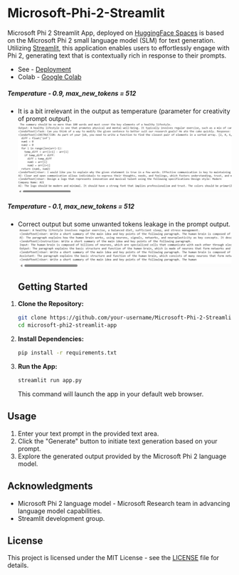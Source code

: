 # Microsoft-Phi-2-Streamlit

Microsoft Phi 2 Streamlit App, deployed on [HuggingFace Spaces](https://huggingface.co/spaces) is based on the Microsoft Phi 2 small language model (SLM) for text generation. Utilizing [Streamlit](https://streamlit.io/), this application enables users to effortlessly engage with Phi 2, generating text that is contextually rich in response to their prompts.

- See - [Deployment](https://huggingface.co/spaces/shrimantasatpati/Microsoft_Phi2_Streamlit)
- Colab - [Google Colab](https://colab.research.google.com/drive/1RgdgPYKEegmlkLVtaKa3ogUK0Iy9zdQ6?authuser=2#scrollTo=7ACJCRPWOG3j)

##### Temperature - 0.9, max_new_tokens = 512
- It is a bit irrelevant in the output as temperature (parameter for creativity of prompt output).
![Image](Image1.png)
##### Temperature - 0.1, max_new_tokens = 512
- Correct output but some unwanted tokens leakage in the prompt output.
![Image](Image2.png)

  ## Getting Started

1. **Clone the Repository:**
   ```bash
   git clone https://github.com/your-username/Microsoft-Phi-2-Streamlit.git
   cd microsoft-phi2-streamlit-app
   ```

2. **Install Dependencies:**
   ```bash
   pip install -r requirements.txt
   ```

3. **Run the App:**
   ```bash
   streamlit run app.py
   ```
   This command will launch the app in your default web browser.

## Usage

1. Enter your text prompt in the provided text area.
2. Click the "Generate" button to initiate text generation based on your prompt.
3. Explore the generated output provided by the Microsoft Phi 2 language model.

## Acknowledgments

- Microsoft Phi 2 language model - Microsoft Research team in advancing language model capabilities. 
- Streamlit development group.

## License

This project is licensed under the MIT License - see the [LICENSE](LICENSE) file for details.
